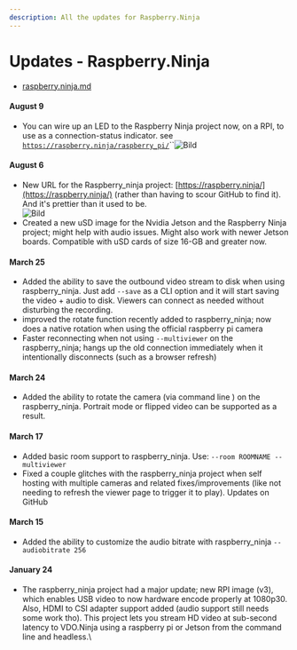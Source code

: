 ```yaml
---
description: All the updates for Raspberry.Ninja
---
```


# Updates - Raspberry.Ninja

* [raspberry.ninja.md](../steves-helper-apps/raspberry.ninja.md "mention")

#### August 9

* You can wire up an LED to the Raspberry Ninja project now, on a RPI, to use as a connection-status indicator. see [`https://raspberry.ninja/raspberry_pi/`](https://raspberry.ninja/raspberry\_pi/)``![Bild](https://media.discordapp.net/attachments/701232125831151697/1006385249577598976/unknown.png?width=385\&height=300)

#### August 6

* New URL for the Raspberry\_ninja project: [https://raspberry.ninja/](https://raspberry.ninja/) (rather than having to scour GitHub to find it). And it's prettier than it used to be.\
  ![Bild](https://media.discordapp.net/attachments/701232125831151697/1005272561493491843/unknown.png?width=272\&height=300)
* Created a new uSD image for the Nvidia Jetson and the Raspberry Ninja project; might help with audio issues. Might also work with newer Jetson boards. Compatible with uSD cards of size 16-GB and greater now.

#### March 25

* Added the ability to save the outbound video stream to disk when using raspberry\_ninja. Just add `--save` as a CLI option and it will start saving the video + audio to disk. Viewers can connect as needed without disturbing the recording.
* improved the rotate function recently added to raspberry\_ninja; now does a native rotation when using the official raspberry pi camera
* Faster reconnecting when not using `--multiviewer` on the raspberry\_ninja; hangs up the old connection immediately when it intentionally disconnects (such as a browser refresh)

#### March 24

* Added the ability to rotate the camera (via command line ) on the raspberry\_ninja. Portrait mode or flipped video can be supported as a result.

#### March 17

* Added basic room support to raspberry\_ninja. Use: `--room ROOMNAME --multiviewer`
* Fixed a couple glitches with the raspberry\_ninja project when self hosting with multiple cameras and related fixes/improvements (like not needing to refresh the viewer page to trigger it to play). Updates on GitHub

#### March 15

* Added the ability to customize the audio bitrate with raspberry\_ninja `--audiobitrate 256`

#### January 24

* The raspberry\_ninja project had a major update; new RPI image (v3), which enables USB video to now hardware encode properly at 1080p30. Also, HDMI to CSI adapter support added (audio support still needs some work tho). This project lets you stream HD video at sub-second latency to VDO.Ninja using a raspberry pi or Jetson from the command line and headless.\
